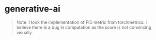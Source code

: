 # generative-ai


> Note: I took the implementation of FID metric from torchmetrics. I believe there is a bug in computation as the score is not convincing visually.